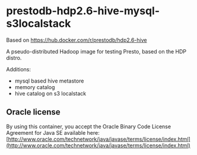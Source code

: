 # prestodb-hdp2.6-hive-mysql-s3localstack 

Based on https://hub.docker.com/r/prestodb/hdp2.6-hive

A pseudo-distributed Hadoop image for testing Presto, based on the HDP distro.

Additions:
- mysql based hive metastore
- memory catalog
- hive catalog on s3 localstack


## Oracle license

By using this container, you accept the Oracle Binary Code License Agreement for Java SE available here:
[http://www.oracle.com/technetwork/java/javase/terms/license/index.html](http://www.oracle.com/technetwork/java/javase/terms/license/index.html)
